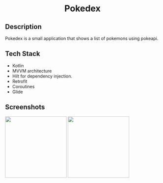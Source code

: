 <h1 align = "center"> Pokedex </h1>
<h2> Description </h2>
<p>Pokedex is a small application that shows a list of pokemons using pokeapi.</p>
<h2>Tech Stack</h2>
<ul>
    <li>Kotlin</li>
    <li>MVVM architecture</li>
    <li>Hilt for dependency injection.</li>
    <li>Retrofit</li>
    <li>Coroutines</li>
    <li>Glide</li>
</ul>
<h2>Screenshots</h2>
<p float="left">
  <img src="https://user-images.githubusercontent.com/26634116/144685213-26145fce-99e0-4fb4-90a0-2cd9abd33050.png" width="200px" />
  <img src="https://user-images.githubusercontent.com/26634116/144685215-58465c31-d602-4586-b6b9-8cdf188a618b.png" width="200px" /> 
</p>

